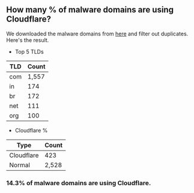 ## How many % of malware domains are using Cloudflare?


We downloaded the malware domains from [here](https://urlhaus.abuse.ch) and filter out duplicates.
Here's the result.


[//]: # (start replacement)


- Top 5 TLDs

| TLD | Count |
| --- | --- |
| com | 1,557 |
| in | 174 |
| br | 172 |
| net | 111 |
| org | 100 |


- Cloudflare %

| Type | Count |
| --- | --- |
| Cloudflare | 423 |
| Normal | 2,528 |


### 14.3% of malware domains are using Cloudflare.